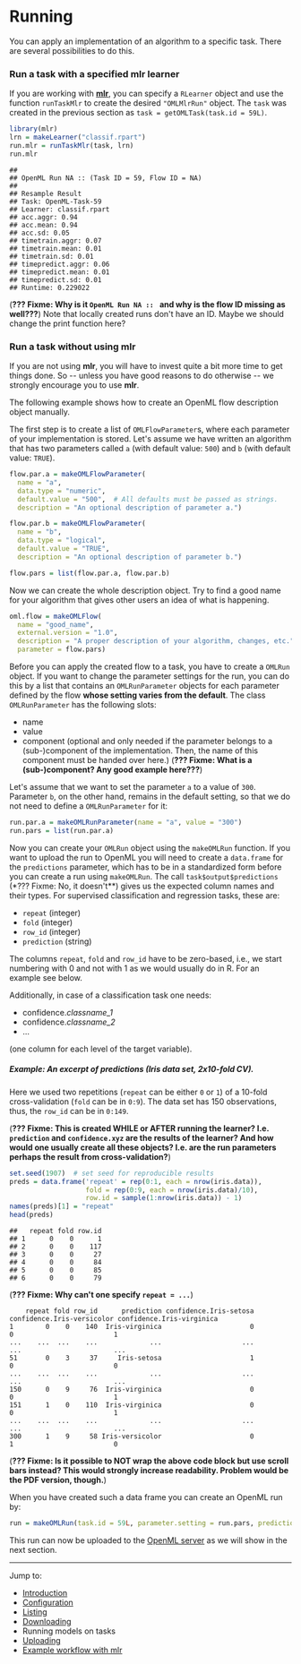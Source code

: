 Running
=======



You can apply an implementation of an algorithm to a specific task. There are several possibilities to do this.

### Run a task with a specified mlr learner

If you are working with [**mlr**](https://github.com/mlr-org/mlr), you can specify a `RLearner` object and use the function `runTaskMlr` to create the desired `"OMLMlrRun"` object.
The `task` was created in the previous section as `task = getOMLTask(task.id = 59L)`.

```r
library(mlr)
lrn = makeLearner("classif.rpart")
run.mlr = runTaskMlr(task, lrn)
run.mlr
```

```
## 
## OpenML Run NA :: (Task ID = 59, Flow ID = NA)
## 
## Resample Result
## Task: OpenML-Task-59
## Learner: classif.rpart
## acc.aggr: 0.94
## acc.mean: 0.94
## acc.sd: 0.05
## timetrain.aggr: 0.07
## timetrain.mean: 0.01
## timetrain.sd: 0.01
## timepredict.aggr: 0.06
## timepredict.mean: 0.01
## timepredict.sd: 0.01
## Runtime: 0.229022
```

(**??? Fixme: Why is it `OpenML Run NA :: ` and why is the flow ID missing as well???**)
Note that locally created runs don't have an ID. Maybe we should change the print function here?

### Run a task without using mlr

If you are not using **mlr**, you will have to invest quite a bit more time to get things done. So -- unless you have good reasons to do otherwise -- we strongly encourage you to use **mlr**.

The following example shows how to create an OpenML flow description object manually.

The first step is to create a list of `OMLFlowParameter`s, where each parameter of your implementation is stored. Let's assume we have written an algorithm that has two parameters called `a` (with default value: `500`) and `b` (with default value: `TRUE`).


```r
flow.par.a = makeOMLFlowParameter(
  name = "a",
  data.type = "numeric",
  default.value = "500",  # All defaults must be passed as strings.
  description = "An optional description of parameter a.")

flow.par.b = makeOMLFlowParameter(
  name = "b",
  data.type = "logical",
  default.value = "TRUE",
  description = "An optional description of parameter b.")

flow.pars = list(flow.par.a, flow.par.b)
```

Now we can create the whole description object. Try to find a good name for your algorithm that gives other users an idea of what is happening.


```r
oml.flow = makeOMLFlow(
  name = "good_name",
  external.version = "1.0",
  description = "A proper description of your algorithm, changes, etc.",
  parameter = flow.pars)
```

Before you can apply the created flow to a task, you have to create a `OMLRun` object. If you want to change the parameter settings for the run, you can do this by a list that contains an `OMLRunParameter` objects for each parameter defined by the flow **whose setting varies from the default**. The class `OMLRunParameter` has the following slots:

* name
* value
* component (optional and only needed if the parameter belongs to a (sub-)component of the implementation. Then, the name of this component must be handed over here.) (**??? Fixme: What is a (sub-)component? Any good example here???**)

Let's assume that we want to set the parameter `a` to a value of `300`. Parameter `b`, on the other hand, remains in the default setting, so that we do not need to define a `OMLRunParameter` for it:


```r
run.par.a = makeOMLRunParameter(name = "a", value = "300")
run.pars = list(run.par.a)
```

Now you can create your `OMLRun` object using the `makeOMLRun` function. 
If you want to upload the run to OpenML you will need to create a `data.frame` for the `predictions` parameter, which has to be in a standardized form before you can create a run using `makeOMLRun`. 
The call `task$output$predictions` (*??? Fixme: No, it doesn't**) gives us the expected column names and their types. 
For supervised classification and regression tasks, these are:

* `repeat` (integer)
* `fold` (integer)
* `row_id` (integer)
* `prediction` (string)

The columns `repeat`, `fold` and `row_id` have to be zero-based, i.e., we start numbering
with 0 and not with 1 as we would usually do in R. For an example see below.

Additionally, in case of a classification task one needs:

* confidence.*classname_1*
* confidence.*classname_2*
* ... 

(one column for each level of the target variable).

##### Example: An excerpt of predictions (Iris data set, 2x10-fold CV).

Here we used two repetitions (`repeat` can be either `0` or `1`) of a 10-fold cross-validation
(`fold` can be in `0:9`). The data set has 150 observations, thus, the `row_id` can be in
`0:149`. 

(**??? Fixme: This is created WHILE or AFTER running the learner? I.e. `prediction` and `confidence.xyz` are the results of the learner? And how would one usually create all these objects? I.e. are the run parameters perhaps the result from cross-validation?**)


```r
set.seed(1907)  # set seed for reproducible results
preds = data.frame('repeat' = rep(0:1, each = nrow(iris.data)),
                   fold = rep(0:9, each = nrow(iris.data)/10),
                   row.id = sample(1:nrow(iris.data)) - 1)
names(preds)[1] = "repeat"
head(preds)
```

```
##   repeat fold row.id
## 1      0    0      1
## 2      0    0    117
## 3      0    0     27
## 4      0    0     84
## 5      0    0     85
## 6      0    0     79
```
(**??? Fixme: Why can't one specify `repeat = ...`**)

```
    repeat fold row_id      prediction confidence.Iris-setosa confidence.Iris-versicolor confidence.Iris-virginica
1        0    0    140  Iris-virginica                      0                          0                         1
...    ...  ...    ...             ...                    ...                        ...                       ...
51       0    3     37     Iris-setosa                      1                          0                         0
...    ...  ...    ...             ...                    ...                        ...                       ...
150      0    9     76  Iris-virginica                      0                          0                         1
151      1    0    110  Iris-virginica                      0                          0                         1
...    ...  ...    ...             ...                    ...                        ...                       ...
300      1    9     58 Iris-versicolor                      0                          1                         0
```

(**??? Fixme: Is it possible to NOT wrap the above code block but use scroll bars instead? This would strongly increase readability. Problem would be the PDF version, though.**)

When you have created such a data frame you can create an OpenML run by:


```r
run = makeOMLRun(task.id = 59L, parameter.setting = run.pars, predictions = preds)
```

This run can now be uploaded to the [OpenML server](http://openml.org) as we will show in the next section.

----------------------------------------------------------------------------------------------------
Jump to:

- [Introduction](1-Introduction.md)
- [Configuration](2-Configuration.md)
- [Listing](3-Listing.md)
- [Downloading](4-Downloading.md)
- Running models on tasks
- [Uploading](6-Uploading.md)
- [Example workflow with mlr](7-Example-workflow-with-mlr.md)

